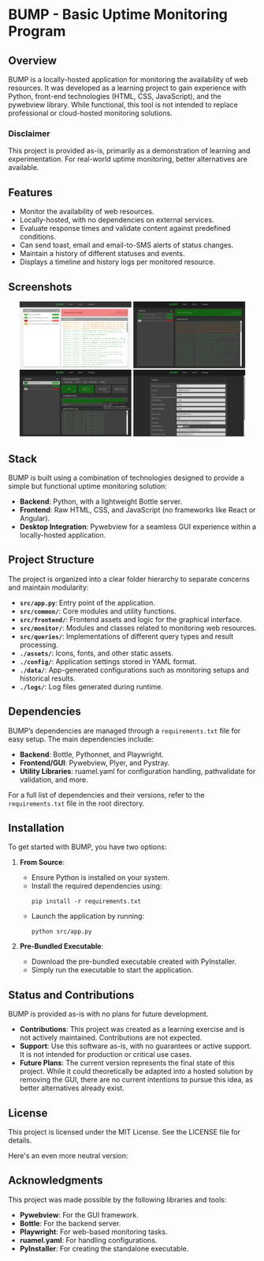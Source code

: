 # BUMP - Basic Uptime Monitoring Program

## Overview
BUMP is a locally-hosted application for monitoring the availability of web resources. It was developed as a learning project to gain experience with Python, front-end technologies (HTML, CSS, JavaScript), and the pywebview library. While functional, this tool is not intended to replace professional or cloud-hosted monitoring solutions.

### Disclaimer
This project is provided as-is, primarily as a demonstration of learning and experimentation. For real-world uptime monitoring, better alternatives are available.

## Features
- Monitor the availability of web resources.
- Locally-hosted, with no dependencies on external services.
- Evaluate response times and validate content against predefined conditions.
- Can send toast, email and email-to-SMS alerts of status changes.
- Maintain a history of different statuses and events.
- Displays a timeline and history logs per monitored resource.

## Screenshots

<div align="center">
  <img src="https://github.com/JeanMariePrevost/bump/blob/main/screenshots/light-dashboard.png" alt="Dashboard - Light Theme" width="45%"/>
  <img src="https://github.com/JeanMariePrevost/bump/blob/main/screenshots/dark-dashboard.png" alt="Dashboard - Dark Theme" width="45%"/>
  <br>
  <img src="https://github.com/JeanMariePrevost/bump/blob/main/screenshots/dark-details.png" alt="Monitor Details" width="45%"/>
  <img src="https://github.com/JeanMariePrevost/bump/blob/main/screenshots/dark-settings.png" alt="App Settings" width="45%"/>
</div>




## Stack
BUMP is built using a combination of technologies designed to provide a simple but functional uptime monitoring solution:
- **Backend**: Python, with a lightweight Bottle server.
- **Frontend**: Raw HTML, CSS, and JavaScript (no frameworks like React or Angular).
- **Desktop Integration**: Pywebview for a seamless GUI experience within a locally-hosted application.

## Project Structure
The project is organized into a clear folder hierarchy to separate concerns and maintain modularity:
- **`src/app.py`**: Entry point of the application.
- **`src/common/`**: Core modules and utility functions.
- **`src/frontend/`**: Frontend assets and logic for the graphical interface.
- **`src/monitor/`**: Modules and classes related to monitoring web resources.
- **`src/queries/`**: Implementations of different query types and result processing.
- **`./assets/`**: Icons, fonts, and other static assets.
- **`./config/`**: Application settings stored in YAML format.
- **`./data/`**: App-generated configurations such as monitoring setups and historical results.
- **`./logs/`**: Log files generated during runtime.

## Dependencies
BUMP’s dependencies are managed through a `requirements.txt` file for easy setup. The main dependencies include:
- **Backend**: Bottle, Pythonnet, and Playwright.
- **Frontend/GUI**: Pywebview, Plyer, and Pystray.
- **Utility Libraries**: ruamel.yaml for configuration handling, pathvalidate for validation, and more.

For a full list of dependencies and their versions, refer to the `requirements.txt` file in the root directory.

## Installation
To get started with BUMP, you have two options:

1. **From Source**:
   - Ensure Python is installed on your system.
   - Install the required dependencies using:
     ```
     pip install -r requirements.txt
     ```
   - Launch the application by running:
     ```
     python src/app.py
     ```

2. **Pre-Bundled Executable**:
   - Download the pre-bundled executable created with PyInstaller.
   - Simply run the executable to start the application.

## Status and Contributions
BUMP is provided as-is with no plans for future development. 

- **Contributions**: This project was created as a learning exercise and is not actively maintained. Contributions are not expected.  
- **Support**: Use this software as-is, with no guarantees or active support. It is not intended for production or critical use cases.
- **Future Plans**: The current version represents the final state of this project. While it could theoretically be adapted into a hosted solution by removing the GUI, there are no current intentions to pursue this idea, as better alternatives already exist.


## License
This project is licensed under the MIT License. See the LICENSE file for details.

Here's an even more neutral version:

## Acknowledgments
This project was made possible by the following libraries and tools:
- **Pywebview**: For the GUI framework.
- **Bottle**: For the backend server.
- **Playwright**: For web-based monitoring tasks.
- **ruamel.yaml**: For handling configurations.
- **PyInstaller**: For creating the standalone executable.
